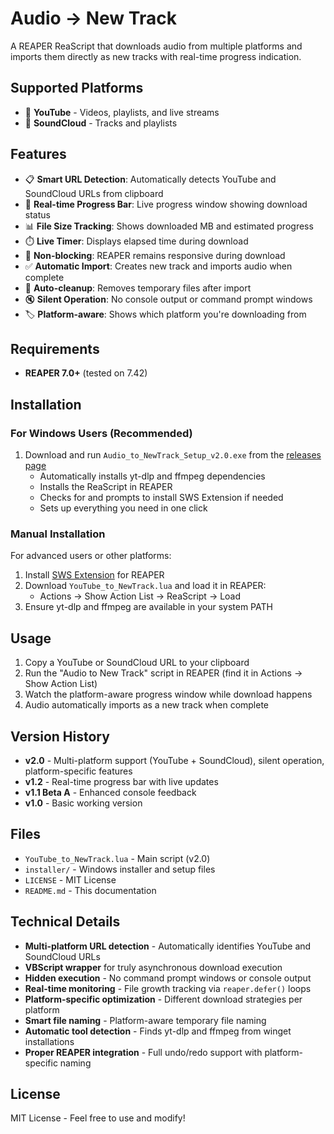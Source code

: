 # Audio → New Track

A REAPER ReaScript that downloads audio from multiple platforms and imports them directly as new tracks with real-time progress indication.

## Supported Platforms

- 🎥 **YouTube** - Videos, playlists, and live streams
- 🎵 **SoundCloud** - Tracks and playlists

## Features

- 📋 **Smart URL Detection**: Automatically detects YouTube and SoundCloud URLs from clipboard
- 🎯 **Real-time Progress Bar**: Live progress window showing download status
- 📊 **File Size Tracking**: Shows downloaded MB and estimated progress
- ⏱️ **Live Timer**: Displays elapsed time during download
- 🔄 **Non-blocking**: REAPER remains responsive during download
- ✅ **Automatic Import**: Creates new track and imports audio when complete
- 🧹 **Auto-cleanup**: Removes temporary files after import
- 🔇 **Silent Operation**: No console output or command prompt windows
- 🏷️ **Platform-aware**: Shows which platform you're downloading from

## Requirements

- **REAPER 7.0+** (tested on 7.42)

## Installation

### For Windows Users (Recommended)
1. Download and run `Audio_to_NewTrack_Setup_v2.0.exe` from the [releases page](https://github.com/arthurkowskii/youtube_to_reaper/releases)
   - Automatically installs yt-dlp and ffmpeg dependencies
   - Installs the ReaScript in REAPER
   - Checks for and prompts to install SWS Extension if needed
   - Sets up everything you need in one click

### Manual Installation
For advanced users or other platforms:
1. Install [SWS Extension](https://sws-extension.org/) for REAPER
2. Download `YouTube_to_NewTrack.lua` and load it in REAPER:
   - Actions → Show Action List → ReaScript → Load
3. Ensure yt-dlp and ffmpeg are available in your system PATH

## Usage

1. Copy a YouTube or SoundCloud URL to your clipboard
2. Run the "Audio to New Track" script in REAPER (find it in Actions → Show Action List)
3. Watch the platform-aware progress window while download happens
4. Audio automatically imports as a new track when complete

## Version History

- **v2.0** - Multi-platform support (YouTube + SoundCloud), silent operation, platform-specific features
- **v1.2** - Real-time progress bar with live updates
- **v1.1 Beta A** - Enhanced console feedback  
- **v1.0** - Basic working version

## Files

- `YouTube_to_NewTrack.lua` - Main script (v2.0)
- `installer/` - Windows installer and setup files
- `LICENSE` - MIT License
- `README.md` - This documentation

## Technical Details

- **Multi-platform URL detection** - Automatically identifies YouTube and SoundCloud URLs
- **VBScript wrapper** for truly asynchronous download execution
- **Hidden execution** - No command prompt windows or console output
- **Real-time monitoring** - File growth tracking via `reaper.defer()` loops  
- **Platform-specific optimization** - Different download strategies per platform
- **Smart file naming** - Platform-aware temporary file naming
- **Automatic tool detection** - Finds yt-dlp and ffmpeg from winget installations
- **Proper REAPER integration** - Full undo/redo support with platform-specific naming

## License

MIT License - Feel free to use and modify!